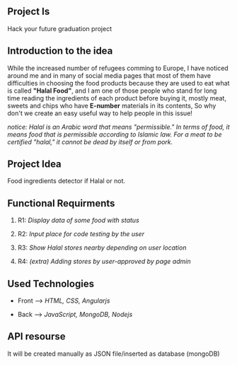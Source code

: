 ## Project Is
Hack your future graduation project

## Introduction to the idea
While the increased number of refugees comming to Europe, I have noticed around me and in many of social media pages that most of them have difficulties in choosing the food products because they are used to eat what is called **"Halal Food"**, and I am one of those people who stand for long time reading the ingredients of each product before buying it, mostly meat, sweets and chips who have **E-number** materials in its contents, So why don't we create an easy useful way to help people in this issue!

*notice: Halal is an Arabic word that means "permissible." In terms of food, it means food that is permissible according to Islamic law. For a meat to be certified "halal," it cannot be dead by itself  or from pork.* 

## Project Idea
Food ingredients detector if Halal or not.

## Functional Requirments
1. R1: *Display data of some food with status* 

2. R2: *Input place for code testing by the user*

3. R3: *Show Halal stores nearby depending on user location*
4. R4: *(extra) Adding stores by user-approved by page admin*


## Used Technologies
* Front --> *HTML, CSS, Angularjs*

* Back --> *JavaScript, MongoDB, Nodejs*

## API resourse
It will be created manually as JSON file/inserted as database (mongoDB)



